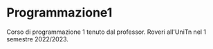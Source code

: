 # Programmazione1
Corso di programmazione 1 tenuto dal professor. Roveri all'UniTn nel 1 semestre 2022/2023.

